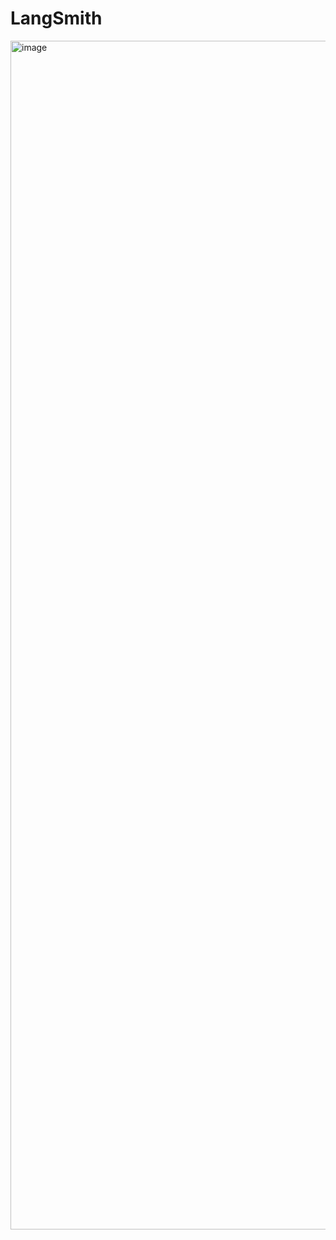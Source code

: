 # LangSmith


<img width="1902" alt="image" src="https://github.com/ewdlop/LangSmith/assets/25368970/a617a858-85ed-43f0-9c92-db815e511023">
